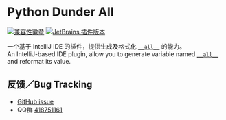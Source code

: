 # Python Dunder All

[![兼容性徽章](https://img.shields.io/badge/PyCharm-2022.2.*%20~%202024.1.*-darkgreen?style=flat-square&logo=pycharm)](https://plugins.jetbrains.com/plugin/24821-hootool--python-dunder-all/versions)
[![JetBrains 插件版本](https://img.shields.io/jetbrains/plugin/v/24821?style=flat-square&color=purple)](https://plugins.jetbrains.com/plugin/24821-hootool--python-dunder-all)

一个基于 IntelliJ IDE 的插件，提供生成及格式化
[`__all__`](https://docs.python.org/zh-cn/3/tutorial/modules.html#importing-from-a-package) 的能力。  
An IntelliJ-based IDE plugin, allow you to generate variable named
[`__all__`](https://docs.python.org/3/tutorial/modules.html#importing-from-a-package) and reformat its value.

## 反馈／Bug Tracking

- [GitHub issue](https://github.com/aixcyi/intellij-dunder-all/issues)
- QQ群 [418751161](https://qm.qq.com/q/ou4RdUFMTm)
